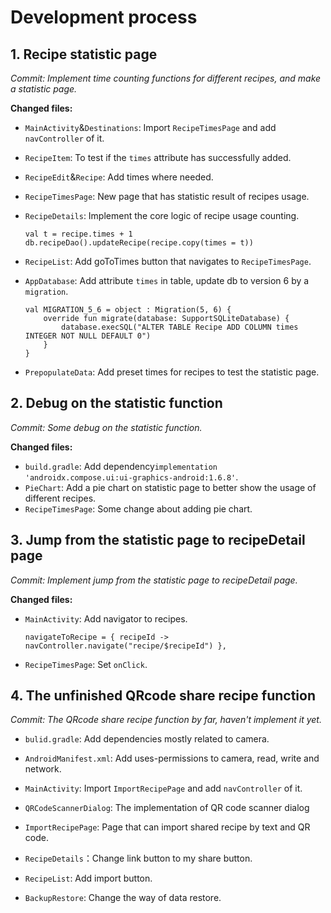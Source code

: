 # Development process

## 1. Recipe statistic page

*Commit: Implement time counting functions for different recipes, and make a statistic page.*

**Changed files:**

- `MainActivity`&`Destinations`: Import `RecipeTimesPage` and add `navController` of it.

- `RecipeItem`: To test if the `times` attribute has successfully added.

- `RecipeEdit`&`Recipe`: Add times where needed.

- `RecipeTimesPage`: New page that has statistic result of recipes usage.

- `RecipeDetails`: Implement the core logic of recipe usage counting.

  ``` 
  val t = recipe.times + 1
  db.recipeDao().updateRecipe(recipe.copy(times = t))
  ```

- `RecipeList`: Add goToTimes button that navigates to `RecipeTimesPage`.

- `AppDatabase`: Add attribute `times` in table, update db to version 6 by a `migration`.

  ```
  val MIGRATION_5_6 = object : Migration(5, 6) {
      override fun migrate(database: SupportSQLiteDatabase) {
          database.execSQL("ALTER TABLE Recipe ADD COLUMN times INTEGER NOT NULL DEFAULT 0")
      }
  }
  ```

- `PrepopulateData`: Add preset times for recipes to test the statistic page.

## 2. Debug on the statistic function

*Commit:* *Some debug on the statistic function.*

**Changed files:**

- `build.gradle`: Add dependency`implementation 'androidx.compose.ui:ui-graphics-android:1.6.8'`.
- `PieChart`: Add a pie chart on statistic page to better show the usage of different recipes.
- `RecipeTimesPage`: Some change about adding pie chart.

## 3. Jump from the statistic page to recipeDetail page

*Commit: Implement jump from the statistic page to recipeDetail page.*

**Changed files:**

- `MainActivity`: Add navigator to recipes.

  ```
  navigateToRecipe = { recipeId -> navController.navigate("recipe/$recipeId") },
  ```

- `RecipeTimesPage`: Set `onClick`.

## 4. The unfinished QRcode share recipe function 

*Commit: The QRcode share recipe function by far, haven't implement it yet.*

- `bulid.gradle`: Add dependencies mostly related to camera.
- `AndroidManifest.xml`: Add uses-permissions to camera, read, write and network.
- `MainActivity`: Import `ImportRecipePage` and add `navController` of it.

- `QRCodeScannerDialog`: The implementation of QR code scanner dialog

- `ImportRecipePage`: Page that can import shared recipe by text and QR code.
-  `RecipeDetails`：Change link button to my share button.
- `RecipeList`: Add import button.
- `BackupRestore`: Change the way of data restore.
